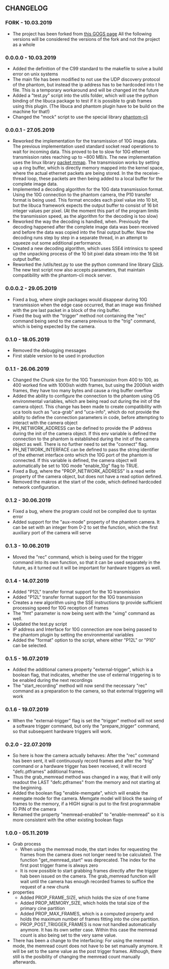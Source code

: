 ## CHANGELOG

### FORK - 10.03.2019

- The project has been forked from 
[this GOGS page](https://fuzzy.fzk.de/gogs/UFO-libuca/uca-phantom)
All the following versions will be considered the versions of the fork 
and not the project as a whole

### 0.0.0.0 - 10.03.2019

- Added the definition of the C99 standard to the makefile to solve a 
build error on unix systems
- The main file has been modified to not use the UDP discovery protocol 
of the phantom, but instead the ip address has to be hardcoded into t
he file. This is a temporary workaround and will be changed int the future
- Added a "test.py" script into the utils folder, which will use the 
python binding of the libuca package to test if it is possible to grab 
frames using this plugin. (The libuca and phantom plugin have to be 
build on the machine for that!)
- Changed the "mock" script to use the special library 
[phantom-cli](https://github.com/the16thpythonist/phantom-cli)

### 0.0.0.1 - 27.05.2019

- Reworked the implementation for the transmission of 10G imaga data. 
The previous implementation used standard socket read operations to wait 
for incoming data. This proved to be to slow for 10G ethernet 
transmission rates reaching up to ~800 MB/s.
The new implementation uses the linux library 
[packet mmap](https://www.kernel.org/doc/Documentation/networking/packet_mmap.txt).
The transmission works by setting up a ring buffer, which is directly 
memory mapped into the kernel space, where the actual ethernet packets 
are being stored. In the the receive-thread loop, these packets are 
then being added to a local buffer for the complete image data.
- Implemented a decoding algorithm for the 10G data transmission format.
Using the 10G connection to the phantom camera, the P10 transfer format 
is being used. This format encodes each pixel value into 10 bit, but 
the libuca framework expects the output buffer to consist of 16 bit 
integer values per pixel.
(At the moment this part of the program limits the transmission speed, 
as the algorithm for the decoding is too slow)
- Reworked the way the decoding is handled, when. Previously the 
decoding happened after the complete image data was been received and 
before the data was copied into the final output buffer. Now the 
decoding runs step by step in a separate thread, in an attempt to 
squeeze out some additional performance.
- Created a new decoding algorithm, which uses SSE4 intrinsics to speed 
up the unpacking process of the 10 bit pixel data stream into the 
16 bit output buffer.
- Reworked the /utils/test.py to use the python command line 
library [Click](https://click.palletsprojects.com/en/7.x/). The new 
test script now also accepts parameters, that maintain compatibility 
with the phantom-cli mock server.

### 0.0.0.2 - 29.05.2019

- Fixed a bug, where single packages would disappear during 10G 
transmission when the edge case occurred, that an image was finished 
with the pre last packet in a block of the ring buffer.
- Fixed the bug with the "trigger" method not containing the "rec" 
command being send to the camera previous to the "trig" command, which 
is being expected by the camera.

### 0.1.0 - 18.05.2019

- Removed the debugging messages
- First stable version to be used in production

### 0.1.1 - 26.06.2019

- Changed the Chunk size for the 10G Transmission from 400 to 100, as 
400 worked fine with 1000ish width frames, but using the 2000ish width 
frames, they have too many bytes and cause a ring buffer overflow
- Added the ability to configure the connection to the phantom using 
OS environmental variables, which are being read out during the init of 
the camera object. This change has been made to create compatibility 
with uca tools such as "uca-grab" and "uca-info", which do not provide 
the ability to define the connection parameters in code, before 
attempting to interact with the camera object
 - PH_NETWORK_ADDRESS can be defined to provide the IP address during 
 the init of the camera object. If this env variable is defined the 
 connection to the phantom is established during the init of the camera 
 object as well. There is no further need to set the "connect" flag.
 - PH_NETWORK_INTERFACE can be defined to pass the string identifier of 
 the ethernet interface onto which the 10G port of the phantom is 
 connected. If this variable is defined, the camera object will 
 automatically be set to 10G mode "enable_10g" flag to TRUE.
- Fixed a Bug, where the "PROP_NETWORK_ADDRESS" is a read write 
property of the camera object, but does not have a read option defined.
- Removed the makros at the start of the code, which defined hardcoded 
network configuration.

### 0.1.2 - 30.06.2019

- Fixed a bug, where the program could not be compiled due to syntax 
error
- Added support for the "aux-mode" property of the phantom camera. It 
can be set with an integer from 0-2 to set the function, which the 
first auxiliary port of the camera will serve

### 0.1.3 - 10.06.2019

- Moved the "rec" command, which is being used for the trigger command 
into its own function, so that it can be used separately in the future, 
as it turned out it will be important for hardware triggers as well.

### 0.1.4 - 14.07.2019

- Added "P12L" transfer format support for the 1G transmission
- Added "P12L" transfer format support for the 10G transmission
 - Creates a new algorithm using the SSE instructions tp provide 
 sufficient processing speed for 10G reception of frames
- The "fmt" parameter is now being sent with the "ximg" command as 
well.
- Updated the test.py script
 - IP address and Interface for 10G connection are now being passed to 
 the phantom plugin by setting the environmental variables
 - Added the "format" option to the script, where either "P12L" or 
 "P10" can be selected.
 
### 0.1.5 - 16.07.2019
 
- Added the additional camera property "external-trigger", which is a 
boolean flag, that indicates, whether the use of external triggering 
is to be enabled during the next recordings
- The "start_recording" method will now send the necessary "rec" 
command as a preparation to the camera, so that external triggering 
will work
 
### 0.1.6 - 19.07.2019
 
- When the "external-trigger" flag is set the "trigger" method will 
not send a software trigger command, but only the "prepare_trigger" 
command, so that subsequent hardware triggers will work.

### 0.2.0 - 22.07.2019

- So here is how the camera actually behaves: After the "rec" command 
has been sent, it will continuously record frames and after the "trig" 
command or a hardware trigger has been received, it will record 
"defc.ptframes" additional frames.
 - Thus the grab_memread method was changed in a way, that it will only 
 readout the LAST "defc.ptframes" from the memory and not starting at 
 the beginning.
- Added the boolean flag "enable-memgate", which will enable the 
memgate mode for the camera. Memgate model will block the saving of 
frames to the memory, if a HIGH signal is put to the first programmable 
IO PIN of the camera
- Renamed the property "memread-enabled" to "enable-memread" so it is 
more consistent with the other existing boolean flags

### 1.0.0 - 05.11.2019

- Grab process
    - When using the memread mode, the  start index for requesting the 
    frames from the camera does not longer need to be calculated.
    The function "get_memread_start" was deprecated. The index for the 
    first post trigger frame is always zero
    - It is now possible to start grabbing frames directly after the 
    trigger hab been issued on the camera. The grab_memread function 
    will wait until the camera has enough recorded frames to suffice 
    the request of a new chunk
- properties
    - Added PROP_FRAME_SIZE, which holds the size of one frame
    - Added PROP_MEMORY_SIZE, which holds the total size of the primary 
    cine partition
    - Added PROP_MAX_FRAMES, which is a computed property and holds 
    the maximum number of frames fitting into the cine partition.
    - PROP_POST_TRIGGER_FRAMES is now not handled automatically anymore.
    It has its own setter case. Within this case the memread count is 
    also being set to the very same value.
- There has been a change to the interfacing: For using the memread 
mode, the memread count does not have to be set manually anymore. It 
will be set to the same value as the post trigger frames.
Although, there still is the posibility of changing the memread count 
manually afterwards.
    
    